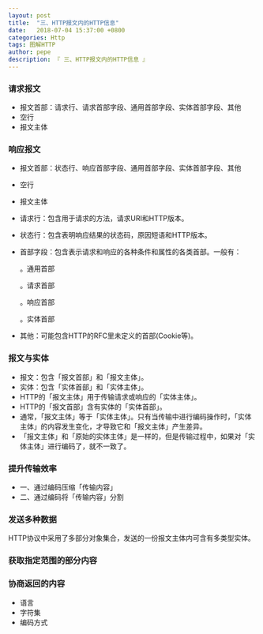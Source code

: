 ```yaml
---
layout: post
title:  "三、HTTP报文内的HTTP信息"
date:   2018-07-04 15:37:00 +0800
categories: Http
tags: 图解HTTP
author: pepe
description: 『 三、HTTP报文内的HTTP信息 』
---
```


### **请求报文**

* 报文首部：请求行、请求首部字段、通用首部字段、实体首部字段、其他
* 空行
* 报文主体

### **响应报文**

* 报文首部：状态行、响应首部字段、通用首部字段、实体首部字段、其他
* 空行
* 报文主体


* 请求行：包含用于请求的方法，请求URI和HTTP版本。
* 状态行：包含表明响应结果的状态码，原因短语和HTTP版本。
* 首部字段：包含表示请求和响应的各种条件和属性的各类首部。一般有：

    。通用首部
    
    。请求首部
    
    。响应首部
    
    。实体首部
    
* 其他：可能包含HTTP的RFC里未定义的首部(Cookie等)。

### **报文与实体**

* 报文：包含「报文首部」和「报文主体」。
* 实体：包含「实体首部」和「实体主体」。
* HTTP的「报文主体」用于传输请求或响应的「实体主体」。
* HTTP的「报文首部」含有实体的「实体首部」。
* 通常，「报文主体」等于「实体主体」。只有当传输中进行编码操作时，「实体主体」的内容发生变化，才导致它和「报文主体」产生差异。
* 「报文主体」和「原始的实体主体」是一样的，但是传输过程中，如果对「实体主体」进行编码了，就不一致了。

### **提升传输效率**

* 一、通过编码压缩「传输内容」
* 二、通过编码将「传输内容」分割

### **发送多种数据**

HTTP协议中采用了多部分对象集合，发送的一份报文主体内可含有多类型实体。

### **获取指定范围的部分内容**

### **协商返回的内容**

* 语言
* 字符集
* 编码方式



































































